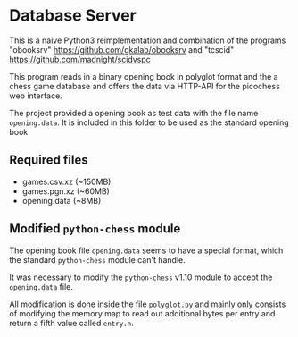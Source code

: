 # Database Server

This is a naive Python3 reimplementation and combination of the programs "obooksrv" <https://github.com/gkalab/obooksrv> and "tcscid" <https://github.com/madnight/scidvspc>

This program reads in a binary opening book in polyglot format and the a chess game database and offers the data via HTTP-API for the picochess web interface.

The project provided a opening book as test data with the file name `opening.data`. It is included in this folder to be used as the standard opening book

## Required files

- games.csv.xz (~150MB)
- games.pgn.xz (~60MB)
- opening.data (~8MB)

## Modified `python-chess` module

The opening book file `opening.data` seems to have a special format, which the standard `python-chess` module can't handle.

It was necessary to modify the `python-chess` v1.10 module to accept the `opening.data` file.

All modification is done inside the file `polyglot.py` and mainly only consists of modifying the memory map to read out additional bytes per entry and return a fifth value called `entry.n`.
